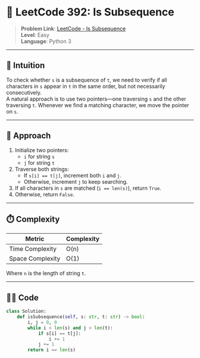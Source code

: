 # 🧩 LeetCode 392: Is Subsequence

> **Problem Link**: [LeetCode - Is Subsequence](https://leetcode.com/problems/is-subsequence/)  
> **Level**: Easy  
> **Language**: Python 3  

---

## 🧠 Intuition

To check whether `s` is a subsequence of `t`, we need to verify if all characters in `s` appear in `t` in the same order, but not necessarily consecutively.  
A natural approach is to use two pointers—one traversing `s` and the other traversing `t`. Whenever we find a matching character, we move the pointer on `s`.

---

## 🚀 Approach

1. Initialize two pointers:
   - `i` for string `s`
   - `j` for string `t`
2. Traverse both strings:
   - If `s[i] == t[j]`, increment both `i` and `j`.
   - Otherwise, increment `j` to keep searching.
3. If all characters in `s` are matched (`i == len(s)`), return `True`.
4. Otherwise, return `False`.

---

## ⏱️ Complexity

| Metric            | Complexity |
|-------------------|------------|
| Time Complexity   | O(n)       |
| Space Complexity  | O(1)       |

Where `n` is the length of string `t`.

---

## 🧑‍💻 Code

```python
class Solution:
    def isSubsequence(self, s: str, t: str) -> bool:
        i, j = 0, 0
        while i < len(s) and j < len(t):
            if s[i] == t[j]:
                i += 1
            j += 1
        return i == len(s)
